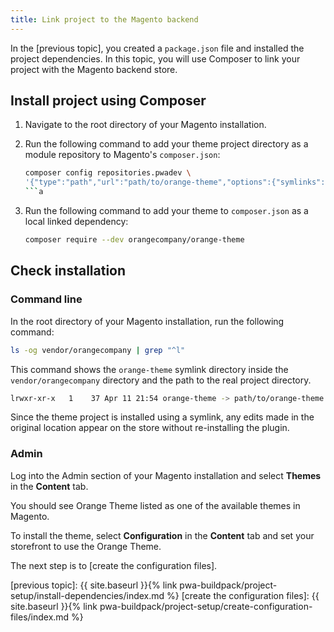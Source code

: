 ```yaml
---
title: Link project to the Magento backend
---
```


In the [previous topic], you created a `package.json` file and installed the project dependencies.
In this topic, you will use Composer to link your project with the Magento backend store.

## Install project using Composer

1. Navigate to the root directory of your Magento installation.
1. Run the following command to add your theme project directory as a module repository to Magento's `composer.json`:

   ``` sh
   composer config repositories.pwadev \
   '{"type":"path","url":"path/to/orange-theme","options":{"symlinks":true}}'
   ```a
1. Run the following command to add your theme to `composer.json` as a local linked dependency:
   
   ``` sh
   composer require --dev orangecompany/orange-theme
   ```

## Check installation

### Command line

In the root directory of your Magento installation, run the following command:

``` sh
ls -og vendor/orangecompany | grep "^l"
```

This command shows the `orange-theme` symlink directory inside the `vendor/orangecompany` directory and the path to the real project directory.

``` sh
lrwxr-xr-x   1    37 Apr 11 21:54 orange-theme -> path/to/orange-theme
```

Since the theme project is installed using a symlink, any edits made in the original location appear on the store without re-installing the plugin.

### Admin

Log into the Admin section of your Magento installation and select **Themes** in the **Content** tab.

You should see Orange Theme listed as one of the available themes in Magento.

To install the theme, select **Configuration** in the **Content** tab and set your storefront to use the Orange Theme.

The next step is to [create the configuration files].


[previous topic]: {{ site.baseurl }}{% link pwa-buildpack/project-setup/install-dependencies/index.md %}
[create the configuration files]: {{ site.baseurl }}{% link pwa-buildpack/project-setup/create-configuration-files/index.md %}
